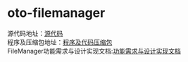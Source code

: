 # oto-filemanager
源代码地址：[源代码](https://github.com/openthos/oto-filemanager/tree/master/FileManagerOpenOS)<br>
程序及压缩包地址：[程序及代码压缩包](https://github.com/openthos/oto-filemanager/tree/master/app)<br>
FileManager功能需求与设计实现文档:[功能需求与设计实现文档](https://github.com/openthos/oto-filemanager/blob/master/doc/summary/filemanager_on_july.md)
